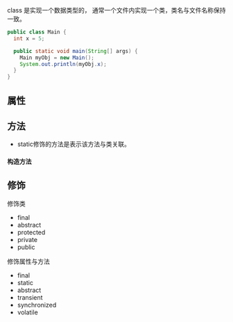 class 是实现一个数据类型的， 通常一个文件内实现一个类，类名与文件名称保持一致。


```java
public class Main {
  int x = 5;

  public static void main(String[] args) {
    Main myObj = new Main();
    System.out.println(myObj.x);
  }
}
```



## 属性



## 方法

* static修饰的方法是表示该方法与类关联。

#### 构造方法




## 修饰


修饰类

* final
* abstract
* protected
* private
* public

修饰属性与方法

* final
* static
* abstract
* transient
* synchronized
* volatile